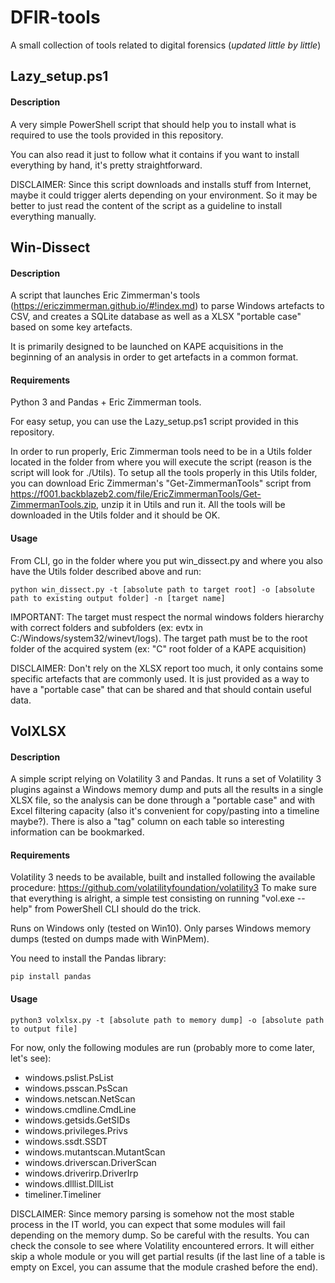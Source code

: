 # DFIR-tools

A small collection of tools related to digital forensics (_updated little by little_)

## Lazy_setup.ps1

#### Description
A very simple PowerShell script that should help you to install what is required to use the tools provided in this repository. 

You can also read it just to follow what it contains if you want to install everything by hand, it's pretty straightforward.

DISCLAIMER: Since this script downloads and installs stuff from Internet, maybe it could trigger alerts depending on your environment. So it may be better to just read the content of the script as a guideline to install everything manually. 


## Win-Dissect

#### Description
A script that launches Eric Zimmerman's tools (https://ericzimmerman.github.io/#!index.md) to parse Windows artefacts to CSV, and creates a SQLite database as well as a XLSX "portable case" based on some key artefacts. 

It is primarily designed to be launched on KAPE acquisitions in the beginning of an analysis in order to get artefacts in a common format.

#### Requirements
Python 3 and Pandas + Eric Zimmerman tools.

For easy setup, you can use the Lazy_setup.ps1 script provided in this repository.

In order to run properly, Eric Zimmerman tools need to be in a Utils folder located in the folder from where you will execute the script (reason is the script will look for ./Utils). To setup all the tools properly in this Utils folder, you can download Eric Zimmerman's "Get-ZimmermanTools" script from https://f001.backblazeb2.com/file/EricZimmermanTools/Get-ZimmermanTools.zip, unzip it in Utils and run it. All the tools will be downloaded in the Utils folder and it should be OK.

#### Usage
From CLI, go in the folder where you put win_dissect.py and where you also have the Utils folder described above and run:
```
python win_dissect.py -t [absolute path to target root] -o [absolute path to existing output folder] -n [target name]
```
IMPORTANT: The target must respect the normal windows folders hierarchy with correct folders and subfolders (ex: evtx in C:/Windows/system32/winevt/logs). The target path must be to the root folder of the acquired system (ex: "C" root folder of a KAPE acquisition)

DISCLAIMER: Don't rely on the XLSX report too much, it only contains some specific artefacts that are commonly used. It is just provided as a way to have a "portable case" that can be shared and that should contain useful data.

## VolXLSX

#### Description
A simple script relying on Volatility 3 and Pandas. It runs a set of Volatility 3 plugins against a Windows memory dump and puts all the results in a single XLSX file, so the analysis can be done through a "portable case" and with Excel filtering capacity (also it's convenient for copy/pasting into a timeline maybe?).
There is also a "tag" column on each table so interesting information can be bookmarked.

#### Requirements
Volatility 3 needs to be available, built and installed following the available procedure: https://github.com/volatilityfoundation/volatility3
To make sure that everything is alright, a simple test consisting on running "vol.exe --help" from PowerShell CLI should do the trick. 

Runs on Windows only (tested on Win10). 
Only parses Windows memory dumps (tested on dumps made with WinPMem).

You need to install the Pandas library:

```
pip install pandas
```


#### Usage

```
python3 volxlsx.py -t [absolute path to memory dump] -o [absolute path to output file]
```

For now, only the following modules are run (probably more to come later, let's see):
- windows.pslist.PsList
- windows.psscan.PsScan
- windows.netscan.NetScan
- windows.cmdline.CmdLine
- windows.getsids.GetSIDs
- windows.privileges.Privs
- windows.ssdt.SSDT
- windows.mutantscan.MutantScan
- windows.driverscan.DriverScan
- windows.driverirp.DriverIrp
- windows.dlllist.DllList
- timeliner.Timeliner

DISCLAIMER: Since memory parsing is somehow not the most stable process in the IT world, you can expect that some modules will fail depending on the memory dump. So be careful with the results. You can check the console to see where Volatility encountered errors. It will either skip a whole module or you will get partial results (if the last line of a table is empty on Excel, you can assume that the module crashed before the end).
